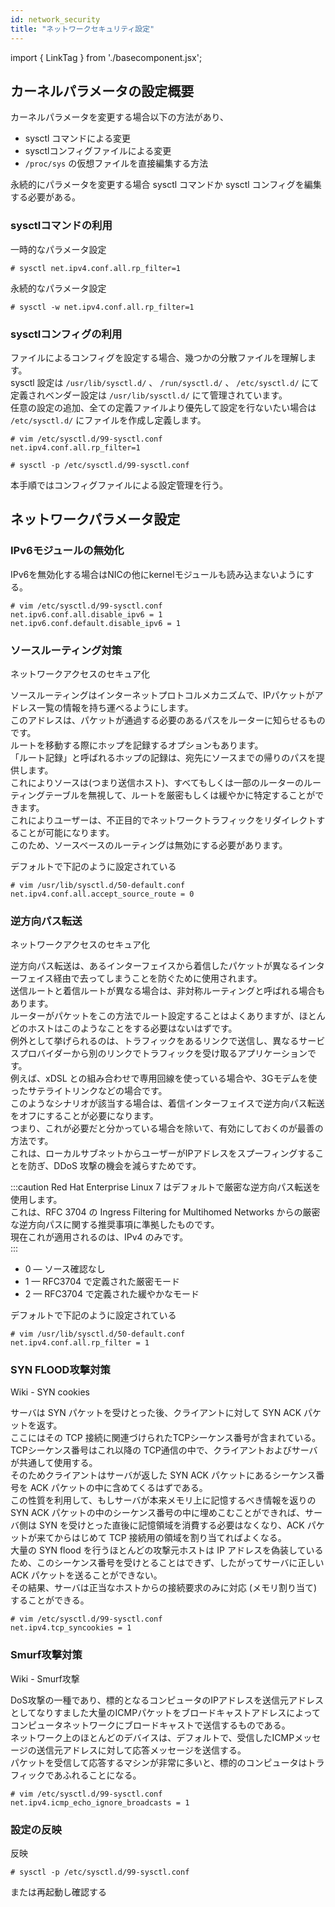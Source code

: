 ```yaml
---
id: network_security
title: "ネットワークセキュリティ設定"
---
```

import { LinkTag } from './basecomponent.jsx';

## カーネルパラメータの設定概要  
カーネルパラメータを変更する場合以下の方法があり、  

* sysctl コマンドによる変更  
* sysctlコンフィグファイルによる変更  
* `/proc/sys` の仮想ファイルを直接編集する方法  

永続的にパラメータを変更する場合 sysctl コマンドか sysctl コンフィグを編集する必要がある。  

### sysctlコマンドの利用  
一時的なパラメータ設定  

```
# sysctl net.ipv4.conf.all.rp_filter=1
```

永続的なパラメータ設定  

```
# sysctl -w net.ipv4.conf.all.rp_filter=1
```

### sysctlコンフィグの利用  
ファイルによるコンフィグを設定する場合、幾つかの分散ファイルを理解します。  
sysctl 設定は `/usr/lib/sysctl.d/` 、 `/run/sysctl.d/` 、 `/etc/sysctl.d/` にて定義されベンダー設定は `/usr/lib/sysctl.d/` にて管理されています。  
任意の設定の追加、全ての定義ファイルより優先して設定を行ないたい場合は `/etc/sysctl.d/` にファイルを作成し定義します。  

```
# vim /etc/sysctl.d/99-sysctl.conf
net.ipv4.conf.all.rp_filter=1

# sysctl -p /etc/sysctl.d/99-sysctl.conf
```

本手順ではコンフィグファイルによる設定管理を行う。  

## ネットワークパラメータ設定
### IPv6モジュールの無効化
IPv6を無効化する場合はNICの他にkernelモジュールも読み込まないようにする。  

```
# vim /etc/sysctl.d/99-sysctl.conf
net.ipv6.conf.all.disable_ipv6 = 1
net.ipv6.conf.default.disable_ipv6 = 1
```

### ソースルーティング対策  
<LinkTag url="https://access.redhat.com/documentation/ja-JP/Red_Hat_Enterprise_Linux/7/html/Security_Guide/sec-Securing_Network_Access.html">ネットワークアクセスのセキュア化</LinkTag>  

ソースルーティングはインターネットプロトコルメカニズムで、IPパケットがアドレス一覧の情報を持ち運べるようにします。  
このアドレスは、パケットが通過する必要のあるパスをルーターに知らせるものです。  
ルートを移動する際にホップを記録するオプションもあります。  
「ルート記録」と呼ばれるホップの記録は、宛先にソースまでの帰りのパスを提供します。  
これによりソースは(つまり送信ホスト)、すべてもしくは一部のルーターのルーティングテーブルを無視して、ルートを厳密もしくは緩やかに特定することができます。  
これによりユーザーは、不正目的でネットワークトラフィックをリダイレクトすることが可能になります。  
このため、ソースベースのルーティングは無効にする必要があります。  

デフォルトで下記のように設定されている  

```
# vim /usr/lib/sysctl.d/50-default.conf
net.ipv4.conf.all.accept_source_route = 0
```

### 逆方向パス転送  
<LinkTag url="https://access.redhat.com/documentation/ja-JP/Red_Hat_Enterprise_Linux/7/html/Security_Guide/sec-Securing_Network_Access.html">ネットワークアクセスのセキュア化</LinkTag>  

逆方向パス転送は、あるインターフェイスから着信したパケットが異なるインターフェイス経由で去ってしまうことを防ぐために使用されます。  
送信ルートと着信ルートが異なる場合は、非対称ルーティングと呼ばれる場合もあります。  
ルーターがパケットをこの方法でルート設定することはよくありますが、ほとんどのホストはこのようなことをする必要はないはずです。  
例外として挙げられるのは、トラフィックをあるリンクで送信し、異なるサービスプロバイダーから別のリンクでトラフィックを受け取るアプリケーションです。  
例えば、xDSL との組み合わせで専用回線を使っている場合や、3Gモデムを使ったサテライトリンクなどの場合です。  
このようなシナリオが該当する場合は、着信インターフェイスで逆方向パス転送をオフにすることが必要になります。  
つまり、これが必要だと分かっている場合を除いて、有効にしておくのが最善の方法です。  
これは、ローカルサブネットからユーザーがIPアドレスをスプーフィングすることを防ぎ、DDoS 攻撃の機会を減らすためです。  

:::caution
Red Hat Enterprise Linux 7 はデフォルトで厳密な逆方向パス転送を使用します。  
これは、RFC 3704 の Ingress Filtering for Multihomed Networks からの厳密な逆方向パスに関する推奨事項に準拠したものです。  
現在これが適用されるのは、IPv4 のみです。  
:::

* 0 — ソース確認なし  
* 1 — RFC3704 で定義された厳密モード  
* 2 — RFC3704 で定義された緩やかなモード  

デフォルトで下記のように設定されている  

```
# vim /usr/lib/sysctl.d/50-default.conf
net.ipv4.conf.all.rp_filter = 1
```

### SYN FLOOD攻撃対策  
<LinkTag url="https://ja.wikipedia.org/wiki/SYN_cookies">Wiki - SYN cookies</LinkTag>  

サーバは SYN パケットを受けとった後、クライアントに対して SYN ACK パケットを返す。  
ここにはその TCP 接続に関連づけられたTCPシーケンス番号が含まれている。  
TCPシーケンス番号はこれ以降の TCP通信の中で、クライアントおよびサーバが共通して使用する。  
そのためクライアントはサーバが返した SYN ACK パケットにあるシーケンス番号を ACK パケットの中に含めてくるはずである。  
この性質を利用して、もしサーバが本来メモリ上に記憶するべき情報を返りの SYN ACK パケットの中のシーケンス番号の中に埋めこむことができれば、サーバ側は SYN を受けとった直後に記憶領域を消費する必要はなくなり、ACK パケットが来てからはじめて TCP 接続用の領域を割り当てればよくなる。  
大量の SYN flood を行うほとんどの攻撃元ホストは IP アドレスを偽装しているため、このシーケンス番号を受けとることはできず、したがってサーバに正しい ACK パケットを送ることができない。  
その結果、サーバは正当なホストからの接続要求のみに対応 (メモリ割り当て) することができる。  

```
# vim /etc/sysctl.d/99-sysctl.conf
net.ipv4.tcp_syncookies = 1
```

### Smurf攻撃対策  
<LinkTag url="https://ja.wikipedia.org/wiki/Smurf%E6%94%BB%E6%92%83">Wiki - Smurf攻撃</LinkTag>  

DoS攻撃の一種であり、標的となるコンピュータのIPアドレスを送信元アドレスとしてなりすました大量のICMPパケットをブロードキャストアドレスによってコンピュータネットワークにブロードキャストで送信するものである。  
ネットワーク上のほとんどのデバイスは、デフォルトで、受信したICMPメッセージの送信元アドレスに対して応答メッセージを送信する。  
パケットを受信して応答するマシンが非常に多いと、標的のコンピュータはトラフィックであふれることになる。  

```
# vim /etc/sysctl.d/99-sysctl.conf
net.ipv4.icmp_echo_ignore_broadcasts = 1
```

### 設定の反映
反映  

```
# sysctl -p /etc/sysctl.d/99-sysctl.conf
```

または再起動し確認する  

